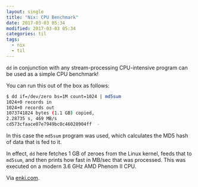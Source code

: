 ```yaml
---
layout: single
title: "Nix: CPU Benchmark"
date: 2017-03-03 05:34
modified: 2017-03-03 05:34
categories: til
tags:
  - nix
  - til
---
```


`dd` in conjunction with any stream-processing CPU-intensive program can be used
as a simple CPU benchmark!

You can run this out of the box as follows:

```bash
$ dd if=/dev/zero bs=1M count=1024 | md5sum
1024+0 records in
1024+0 records out
1073741824 bytes (1.1 GB) copied,
2.28735 s, 469 MB/s
cd573cfaace07e7949bc0c46028904ff  -
```

In this case the `md5sum` program was used,
which calculates the MD5 hash of data that is fed to it.

In effect, `dd` here fetches 1 GB of zeroes from the Linux kernel,
feeds that to `md5sum`,
and then prints how fast in MB/sec that was processed.
This was executed on a modern 3.6 GHz AMD Phenom II CPU.

Via [enki.com](https://app.enkipro.com/#/insight/5586093a5c637c4b29b92748).
